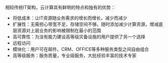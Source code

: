 相较传统IT架构，云计算具有鲜明的特点和独有的优势：  


* 将低成本：让IT资源随业务需求的增长而增长，减少而减少
* 扩展性：无需担心带宽不足，存储空间不够。随时添加减少计算资源，增减底层资源对上层业务的影响被限制在最小的范围
* 高可靠性：为没有能力建设高等级灾备设施的用户提供了另一个选择
* 远程访问
* 模块化：用户可在邮件、CRM、OFFICE等多种服务类型之间自由组合
* 高等级服务：服务质量，专业级服务，大批经验丰富的技术专家



